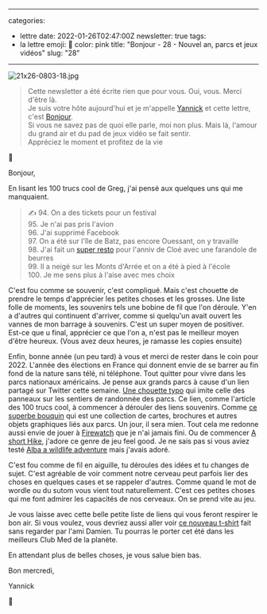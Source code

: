
---
categories:
- lettre
date: 2022-01-26T02:47:00Z
newsletter: true
tags:
- la lettre
emoji: 💌
color: pink
title: "Bonjour - 28 - Nouvel an, parcs et jeux vidéos"
slug: "28"
---
![21x26-0803-18.jpg](https://buttondown.s3.amazonaws.com/images/384ca105-95f9-4ea9-945a-74e3f0d0fca2.jpg) 

> Cette newsletter a été écrite rien que pour vous. Oui, vous. Merci d'être là.   
> Je suis votre hôte aujourd'hui et je m'appelle [Yannick](https://yannickschutz.com) et cette lettre, c'est [Bonjour](https://yannickschutz.com/bonjour).   
> Si vous ne savez pas de quoi elle parle, moi non plus. Mais là, l'amour du grand air et du pad de jeux vidéo se fait sentir.   
> Appréciez le moment et profitez de la vie  


👋 

Bonjour,

En lisant les 100 trucs cool de Greg, j'ai pensé aux quelques uns qui me manquaient.


> ✍️ 94. On a des tickets pour un festival  
>  95. Je n'ai pas pris l'avion  
>  96. J'ai supprimé Facebook  
> 97. On a été sur l'île de Batz, pas encore Ouessant, on y travaille  
> 98. J'ai fait un [super resto](https://labutte.fr) pour l'anniv de Cloé avec une farandole de beurres  
> 99. Il a neigé sur les Monts d'Arrée et on a été à pied à l'école  
> 100. Je me sens plus à l'aise avec mes choix  


C'est fou comme se souvenir, c'est compliqué. Mais c'est chouette de prendre le temps d'apprécier les petites choses et  les grosses. Une liste folle de moments, les souvenirs tels une bobine de fil que l'on déroule. Y'en a d'autres qui continuent d'arriver, comme si quelqu'un avait ouvert les vannes de mon barrage à souvenirs. C'est un super moyen de positiver. Est-ce que u final, apprécier ce que l'on a, n'est pas le meilleur moyen d'être heureux. (Vous avez deux heures, je ramasse les copies ensuite)

Enfin, bonne année (un peu tard) à vous et merci de rester dans le coin pour 2022. L'année des élections en France qui donnent envie de se barrer au fin fond de la nature sans télé, ni téléphone. Tout quitter pour vivre dans les parcs nationaux américains. Je pense aux grands parcs à cause d'un lien partagé sur Twitter cette semaine. [Une chouette typo](https://nationalparktypeface.com) qui imite celle des panneaux sur les sentiers de randonnée des parcs. Ce lien, comme l'article des 100 trucs cool, à commencer à dérouler des liens souvenirs. Comme [ce superbe bouquin](https://standardsmanual.com/products/parks) qui est une collection de cartes, brochures et autres objets graphiques liés aux parcs. Un jour, il sera mien. Tout cela me redonne aussi envie de jouer à [Firewatch](https://www.firewatchgame.com) que je n'ai jamais fini. Ou de commencer [A short Hike](https://ashorthike.com), j'adore ce genre de jeu feel good. Je ne sais pas si vous aviez testé [Alba a wildlife adventure](https://www.albawildlife.com) mais j'avais adoré.

C'est fou comme de fil en aiguille, tu déroules des idées et tu changes de sujet. C'est agréable de voir comment notre cerveau peut parfois lier des choses en quelques cases et se rappeler d'autres. Comme quand le mot de wordle ou du sutom vous vient tout naturellement. C'est ces petites choses qui me font admirer les capacités de nos cerveaux. On se prend vite au jeu.

Je vous laisse avec cette belle petite liste de liens qui vous feront respirer le bon air. Si vous voulez, vous devriez aussi aller voir [ce nouveau t-shirt](https://everpress.com/every-f-thing-1) fait sans regarder par l'ami Damien. Tu pourras le porter cet été dans les meilleurs Club Med de la planète. 

En attendant plus de belles choses, je vous salue bien bas. 

Bon mercredi,

Yannick

💌
